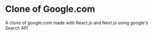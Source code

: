 # Clone of Google.com
A clone of google.com made with React.js and Next.js using google's Search API

